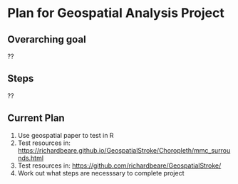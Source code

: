# Plan for Geospatial Analysis Project

## Overarching goal
??

## Steps 
??

## Current Plan
1. Use geospatial paper to test in R
2. Test resources in: https://richardbeare.github.io/GeospatialStroke/Choropleth/mmc_surrounds.html
3. Test resources in: https://github.com/richardbeare/GeospatialStroke/
4. Work out what steps are necesssary to complete project
